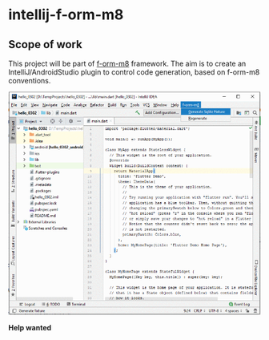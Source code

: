 # intellij-f-orm-m8

## Scope of work

This project will be part of [f-orm-m8](https://github.com/matei-tm/f-orm-m8) framework. The aim is to create an IntelliJ/AndroidStudio plugin to control code generation, based on f-orm-m8 conventions.

![usecase](docs/media/usecase01.gif)

**Help wanted**